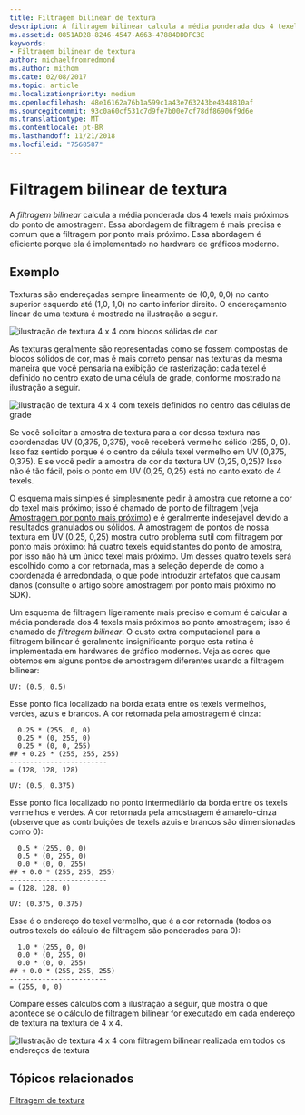 ```yaml
---
title: Filtragem bilinear de textura
description: A filtragem bilinear calcula a média ponderada dos 4 texels mais próximos do ponto de amostragem.
ms.assetid: 0851AD28-8246-4547-A663-47884DDDFC3E
keywords:
- Filtragem bilinear de textura
author: michaelfromredmond
ms.author: mithom
ms.date: 02/08/2017
ms.topic: article
ms.localizationpriority: medium
ms.openlocfilehash: 48e16162a76b1a599c1a43e763243be4348810af
ms.sourcegitcommit: 93c0a60cf531c7d9fe7b00e7cf78df86906f9d6e
ms.translationtype: MT
ms.contentlocale: pt-BR
ms.lasthandoff: 11/21/2018
ms.locfileid: "7568587"
---
```

# <a name="bilinear-texture-filtering"></a>Filtragem bilinear de textura


A *filtragem bilinear* calcula a média ponderada dos 4 texels mais próximos do ponto de amostragem. Essa abordagem de filtragem é mais precisa e comum que a filtragem por ponto mais próximo. Essa abordagem é eficiente porque ela é implementado no hardware de gráficos moderno.


## <a name="span-idexamplespanspan-idexamplespanspan-idexamplespanexample"></a><span id="Example"></span><span id="example"></span><span id="EXAMPLE"></span>Exemplo


Texturas são endereçadas sempre linearmente de (0,0, 0,0) no canto superior esquerdo até (1,0, 1,0) no canto inferior direito. O endereçamento linear de uma textura é mostrado na ilustração a seguir.

![ilustração de textura 4 x 4 com blocos sólidas de cor](images/bilinear-fig7a.png)

As texturas geralmente são representadas como se fossem compostas de blocos sólidos de cor, mas é mais correto pensar nas texturas da mesma maneira que você pensaria na exibição de rasterização: cada texel é definido no centro exato de uma célula de grade, conforme mostrado na ilustração a seguir.

![ilustração de textura 4 x 4 com texels definidos no centro das células de grade](images/bilinear-fig7b.png)

Se você solicitar a amostra de textura para a cor dessa textura nas coordenadas UV (0,375, 0,375), você receberá vermelho sólido (255, 0, 0). Isso faz sentido porque é o centro da célula texel vermelho em UV (0,375, 0,375). E se você pedir a amostra de cor da textura UV (0,25, 0,25)? Isso não é tão fácil, pois o ponto em UV (0,25, 0,25) está no canto exato de 4 texels.

O esquema mais simples é simplesmente pedir à amostra que retorne a cor do texel mais próximo; isso é chamado de ponto de filtragem (veja [Amostragem por ponto mais próximo](nearest-point-sampling.md)) e é geralmente indesejável devido a resultados granulados ou sólidos. A amostragem de pontos de nossa textura em UV (0,25, 0,25) mostra outro problema sutil com filtragem por ponto mais próximo: há quatro texels equidistantes do ponto de amostra, por isso não há um único texel mais próximo. Um desses quatro texels será escolhido como a cor retornada, mas a seleção depende de como a coordenada é arredondada, o que pode introduzir artefatos que causam danos (consulte o artigo sobre amostragem por ponto mais próximo no SDK).

Um esquema de filtragem ligeiramente mais preciso e comum é calcular a média ponderada dos 4 texels mais próximos ao ponto amostragem; isso é chamado de *filtragem bilinear*. O custo extra computacional para a filtragem bilinear é geralmente insignificante porque esta rotina é implementada em hardwares de gráfico modernos. Veja as cores que obtemos em alguns pontos de amostragem diferentes usando a filtragem bilinear:

```
UV: (0.5, 0.5)
```

Esse ponto fica localizado na borda exata entre os texels vermelhos, verdes, azuis e brancos. A cor retornada pela amostragem é cinza:

```
  0.25 * (255, 0, 0)
  0.25 * (0, 255, 0) 
  0.25 * (0, 0, 255) 
## + 0.25 * (255, 255, 255) 
------------------------
= (128, 128, 128)
```

```
UV: (0.5, 0.375)
```

Esse ponto fica localizado no ponto intermediário da borda entre os texels vermelhos e verdes. A cor retornada pela amostragem é amarelo-cinza (observe que as contribuições de texels azuis e brancos são dimensionadas como 0):

```
  0.5 * (255, 0, 0)
  0.5 * (0, 255, 0) 
  0.0 * (0, 0, 255) 
## + 0.0 * (255, 255, 255) 
------------------------
= (128, 128, 0)
```

```
UV: (0.375, 0.375)
```

Esse é o endereço do texel vermelho, que é a cor retornada (todos os outros texels do cálculo de filtragem são ponderados para 0):

```
  1.0 * (255, 0, 0)
  0.0 * (0, 255, 0) 
  0.0 * (0, 0, 255) 
## + 0.0 * (255, 255, 255) 
------------------------
= (255, 0, 0)
```

Compare esses cálculos com a ilustração a seguir, que mostra o que acontece se o cálculo de filtragem bilinear for executado em cada endereço de textura na textura de 4 x 4.

![Ilustração de textura 4 x 4 com filtragem bilinear realizada em todos os endereços de textura](images/bilinear-fig7c.jpg)

## <a name="span-idrelated-topicsspanrelated-topics"></a><span id="related-topics"></span>Tópicos relacionados


[Filtragem de textura](texture-filtering.md)

 

 




